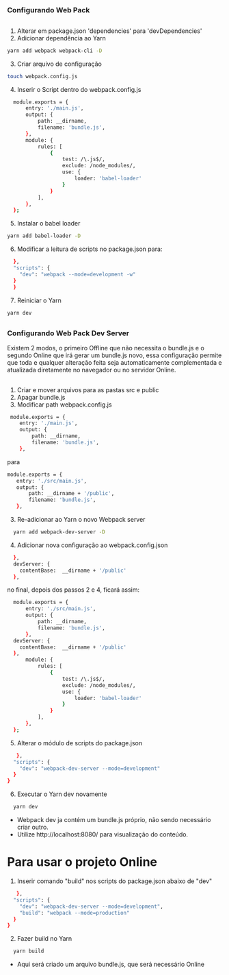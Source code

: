 ## 
### Configurando Web Pack
## 

1. Alterar em package.json 'dependencies' para 'devDependencies' 
2. Adicionar dependência ao Yarn
```sh
yarn add webpack webpack-cli -D
```
3. Criar arquivo de configuração
```sh
touch webpack.config.js
```
4. Inserir o Script dentro do webpack.config.js
```sh
  module.exports = {
      entry: './main.js',
      output: {
          path: __dirname,
          filename: 'bundle.js',
      },
      module: {
          rules: [
              {
                  test: /\.js$/,
                  exclude: /node_modules/,
                  use: {
                      loader: 'babel-loader'
                  }
              }
          ],
      },
  };
```
5. Instalar o babel loader
```sh
yarn add babel-loader -D
```
6. Modificar a leitura de scripts no package.json para:
```sh
  },
  "scripts": {
    "dev": "webpack --mode=development -w"
  }
  }
```
7. Reiniciar o Yarn
```sh
yarn dev
```

## 
### Configurando Web Pack Dev Server
Existem 2 modos,  o  primeiro  Offline  que  não  necessita  o  bundle.js 
e o segundo Online que irá  gerar um bundle.js  novo,  essa  configuração
permite   que  toda  e  qualquer  alteração  feita  seja  automaticamente 
complementada e atualizada diretamente no navegador ou no servidor Online.
## 

1. Criar e mover arquivos para as pastas src e public
2. Apagar bundle.js
3. Modificar path webpack.config.js
```sh
 module.exports = {
    entry: './main.js',
    output: {
        path: __dirname,
        filename: 'bundle.js',
    },
 ``` 
 para

 ```sh
 module.exports = {
    entry: './src/main.js',
    output: {
        path: __dirname + '/public',
        filename: 'bundle.js',
    },
  ```
3. Re-adicionar ao Yarn o novo Webpack server
```sh
  yarn add webpack-dev-server -D
```

4. Adicionar nova configuração ao webpack.config.json
```sh
  },
  devServer: {
    contentBase:  __dirname + '/public'
  },
```
no final, depois dos passos 2 e 4, ficará assim:
```sh
  module.exports = {
      entry: './src/main.js',
      output: {
          path: __dirname,
          filename: 'bundle.js',
      },
  devServer: {
    contentBase:  __dirname + '/public'
  },
      module: {
          rules: [
              {
                  test: /\.js$/,
                  exclude: /node_modules/,
                  use: {
                      loader: 'babel-loader'
                  }
              }
          ],
      },
  };
```
5. Alterar o módulo de scripts do package.json
```sh
   },
  "scripts": {
    "dev": "webpack-dev-server --mode=development"
  }
}
```
6. Executar o Yarn dev novamente
```sh
  yarn dev
```
* Webpack dev ja contém um bundle.js próprio, não sendo necessário criar outro.
* Utilize http://localhost:8080/ para visualização do conteúdo.


# Para usar o projeto Online
1. Inserir comando "build" nos scripts do package.json abaixo de "dev"
```sh
   },
  "scripts": {
    "dev": "webpack-dev-server --mode=development",
    "build": "webpack --mode=production"
  }
}
```
2. Fazer build no Yarn
```sh
  yarn build
```
* Aqui será criado um arquivo bundle.js, que será necessário Online
